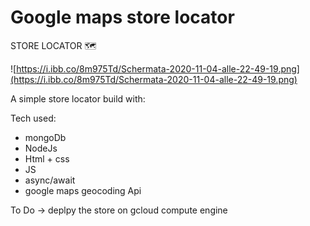 # Google maps store locator

STORE LOCATOR 🗺️

![https://i.ibb.co/8m975Td/Schermata-2020-11-04-alle-22-49-19.png](https://i.ibb.co/8m975Td/Schermata-2020-11-04-alle-22-49-19.png)

A simple store locator build with: 

Tech used: 

- mongoDb
- NodeJs
- Html + css
- JS
- async/await
- google maps geocoding Api

To Do → deplpy the store on gcloud compute engine